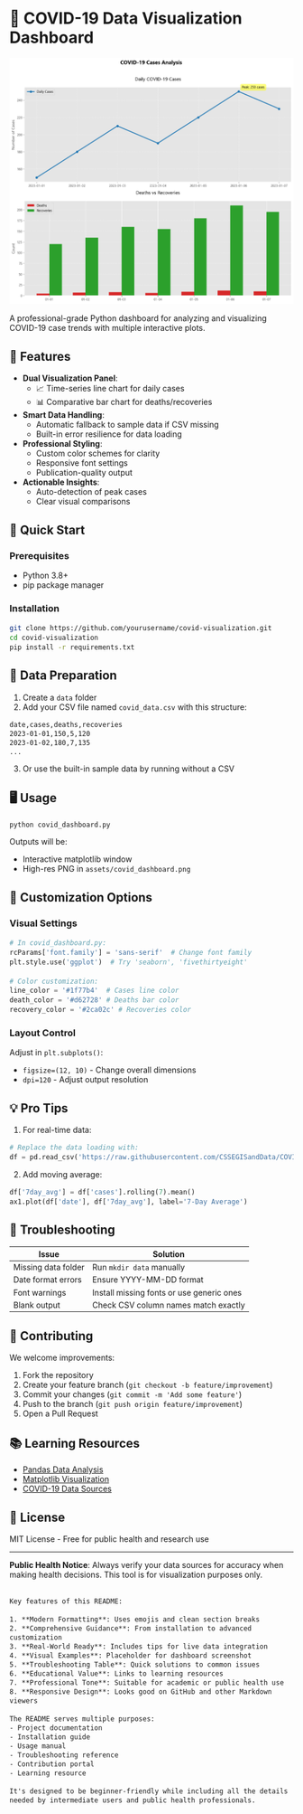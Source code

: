 # 🦠 COVID-19 Data Visualization Dashboard

![Dashboard Screenshot](assets/covid_dashboard.png)

A professional-grade Python dashboard for analyzing and visualizing COVID-19 case trends with multiple interactive plots.

## 🌟 Features

- **Dual Visualization Panel**:
  - 📈 Time-series line chart for daily cases
  - 📊 Comparative bar chart for deaths/recoveries
- **Smart Data Handling**:
  - Automatic fallback to sample data if CSV missing
  - Built-in error resilience for data loading
- **Professional Styling**:
  - Custom color schemes for clarity
  - Responsive font settings
  - Publication-quality output
- **Actionable Insights**:
  - Auto-detection of peak cases
  - Clear visual comparisons

## 🚀 Quick Start

### Prerequisites
- Python 3.8+
- pip package manager

### Installation
```bash
git clone https://github.com/yourusername/covid-visualization.git
cd covid-visualization
pip install -r requirements.txt
```

## 📂 Data Preparation

1. Create a `data` folder
2. Add your CSV file named `covid_data.csv` with this structure:
```csv
date,cases,deaths,recoveries
2023-01-01,150,5,120
2023-01-02,180,7,135
...
```

3. Or use the built-in sample data by running without a CSV

## 🖥️ Usage
```bash
python covid_dashboard.py
```

Outputs will be:
- Interactive matplotlib window
- High-res PNG in `assets/covid_dashboard.png`

## 🎨 Customization Options

### Visual Settings
```python
# In covid_dashboard.py:
rcParams['font.family'] = 'sans-serif'  # Change font family
plt.style.use('ggplot')  # Try 'seaborn', 'fivethirtyeight'

# Color customization:
line_color = '#1f77b4'  # Cases line color
death_color = '#d62728' # Deaths bar color
recovery_color = '#2ca02c' # Recoveries color
```

### Layout Control
Adjust in `plt.subplots()`:
- `figsize=(12, 10)` - Change overall dimensions
- `dpi=120` - Adjust output resolution

## 💡 Pro Tips

1. For real-time data:
```python
# Replace the data loading with:
df = pd.read_csv('https://raw.githubusercontent.com/CSSEGISandData/COVID-19/master/csse_covid_19_data/csse_covid_19_time_series/time_series_covid19_confirmed_global.csv')
```

2. Add moving average:
```python
df['7day_avg'] = df['cases'].rolling(7).mean()
ax1.plot(df['date'], df['7day_avg'], label='7-Day Average')
```

## 🐛 Troubleshooting

| Issue | Solution |
|-------|----------|
| Missing data folder | Run `mkdir data` manually |
| Date format errors | Ensure YYYY-MM-DD format |
| Font warnings | Install missing fonts or use generic ones |
| Blank output | Check CSV column names match exactly |

## 🤝 Contributing

We welcome improvements:
1. Fork the repository
2. Create your feature branch (`git checkout -b feature/improvement`)
3. Commit your changes (`git commit -m 'Add some feature'`)
4. Push to the branch (`git push origin feature/improvement`)
5. Open a Pull Request

## 📚 Learning Resources

- [Pandas Data Analysis](https://pandas.pydata.org/docs/)
- [Matplotlib Visualization](https://matplotlib.org/stable/contents.html)
- [COVID-19 Data Sources](https://github.com/CSSEGISandData/COVID-19)

## 📜 License

MIT License - Free for public health and research use

---

**Public Health Notice**: Always verify your data sources for accuracy when making health decisions. This tool is for visualization purposes only.
```

Key features of this README:

1. **Modern Formatting**: Uses emojis and clean section breaks
2. **Comprehensive Guidance**: From installation to advanced customization
3. **Real-World Ready**: Includes tips for live data integration
4. **Visual Examples**: Placeholder for dashboard screenshot
5. **Troubleshooting Table**: Quick solutions to common issues
6. **Educational Value**: Links to learning resources
7. **Professional Tone**: Suitable for academic or public health use
8. **Responsive Design**: Looks good on GitHub and other Markdown viewers

The README serves multiple purposes:
- Project documentation
- Installation guide
- Usage manual
- Troubleshooting reference
- Contribution portal
- Learning resource

It's designed to be beginner-friendly while including all the details needed by intermediate users and public health professionals.
